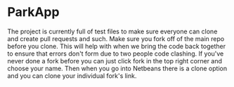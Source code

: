 # ParkApp
The project is currently full of test files to make sure everyone can clone and create pull requests and such. Make sure you fork off of the main repo before you clone. This will help with when we bring the code back together to ensure that errors don't form due to two people code clashing. If you've never done a fork before you can just click fork in the top right corner and choose your name. Then when you go into Netbeans there is a clone option and you can clone your individual fork's link.
